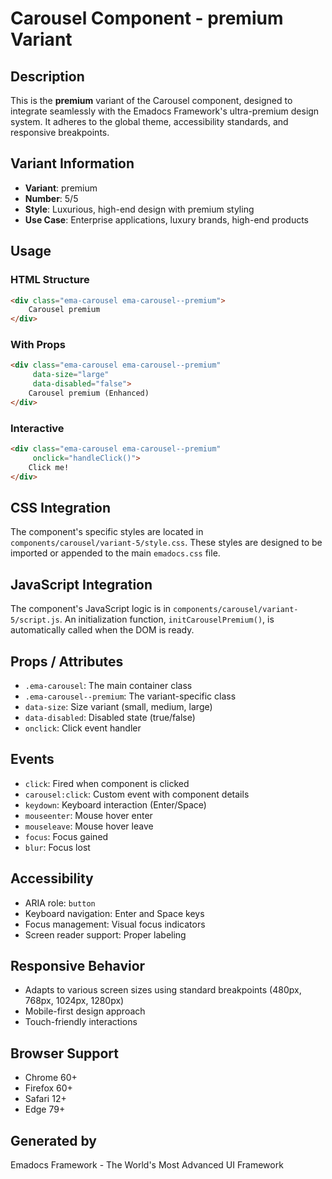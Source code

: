 # Carousel Component - premium Variant

## Description
This is the **premium** variant of the Carousel component, designed to integrate seamlessly with the Emadocs Framework's ultra-premium design system. It adheres to the global theme, accessibility standards, and responsive breakpoints.

## Variant Information
- **Variant**: premium
- **Number**: 5/5
- **Style**: Luxurious, high-end design with premium styling
- **Use Case**: Enterprise applications, luxury brands, high-end products

## Usage

### HTML Structure
```html
<div class="ema-carousel ema-carousel--premium">
    Carousel premium
</div>
```

### With Props
```html
<div class="ema-carousel ema-carousel--premium" 
     data-size="large" 
     data-disabled="false">
    Carousel premium (Enhanced)
</div>
```

### Interactive
```html
<div class="ema-carousel ema-carousel--premium" 
     onclick="handleClick()">
    Click me!
</div>
```

## CSS Integration
The component's specific styles are located in `components/carousel/variant-5/style.css`. These styles are designed to be imported or appended to the main `emadocs.css` file.

## JavaScript Integration
The component's JavaScript logic is in `components/carousel/variant-5/script.js`. An initialization function, `initCarouselPremium()`, is automatically called when the DOM is ready.

## Props / Attributes
- `.ema-carousel`: The main container class
- `.ema-carousel--premium`: The variant-specific class
- `data-size`: Size variant (small, medium, large)
- `data-disabled`: Disabled state (true/false)
- `onclick`: Click event handler

## Events
- `click`: Fired when component is clicked
- `carousel:click`: Custom event with component details
- `keydown`: Keyboard interaction (Enter/Space)
- `mouseenter`: Mouse hover enter
- `mouseleave`: Mouse hover leave
- `focus`: Focus gained
- `blur`: Focus lost

## Accessibility
- ARIA role: `button`
- Keyboard navigation: Enter and Space keys
- Focus management: Visual focus indicators
- Screen reader support: Proper labeling

## Responsive Behavior
- Adapts to various screen sizes using standard breakpoints (480px, 768px, 1024px, 1280px)
- Mobile-first design approach
- Touch-friendly interactions

## Browser Support
- Chrome 60+
- Firefox 60+
- Safari 12+
- Edge 79+

## Generated by
Emadocs Framework - The World's Most Advanced UI Framework
